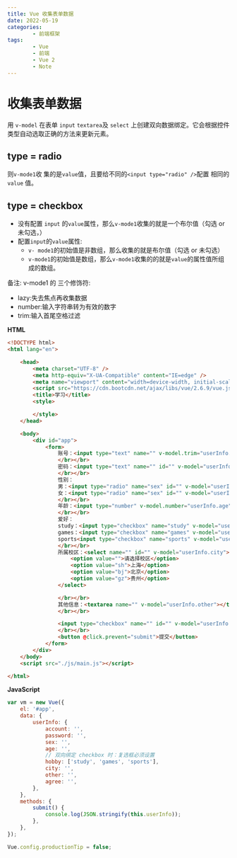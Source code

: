 ```yaml
---
title: Vue 收集表单数据
date: 2022-05-19
categories:
        - 前端框架
tags:
        - Vue
        - 前端
        - Vue 2
        - Note
---
```


# 收集表单数据

用 `v-model` 在表单 `input` `textarea`及 `select` 上创建双向数据绑定。它会根据控件类型自动选取正确的方法来更新元素。

## type = radio

则`v-mode1`收 集的是`value`值，且要给不同的`<input type="radio" />`配置 相同的`value` 值。

## type = checkbox

- 没有配置 `input` 的`value`属性，那么`v-mode1`收集的就是一个布尔值（勾选 or 未勾选，）
- 配置`input`的`value`属性:
     - `v- mode1`的初始值是非数组，那么收集的就是布尔值（勾选 or 未勾选）
     - `v-mode1`的初始值是数组，那么`v-mode1`收集的的就是`value`的属性值所组成的数组。

备注: v-mode1 的 三个修饰符:

- lazy:失去焦点再收集数据
- number:输入字符串转为有效的数字
- trim:输入首尾空格过滤

**HTML**

```HTML
<!DOCTYPE html>
<html lang="en">

    <head>
        <meta charset="UTF-8" />
        <meta http-equiv="X-UA-Compatible" content="IE=edge" />
        <meta name="viewport" content="width=device-width, initial-scale=1.0" />
        <script src="https://cdn.bootcdn.net/ajax/libs/vue/2.6.9/vue.js"></script>
        <title>学习</title>
        <style>

        </style>
    </head>

    <body>
        <div id="app">
            <form>
                账号：<input type="text" name="" v-model.trim="userInfo.account">
                </br></br>
                密码：<input type="text" name="" id="" v-model="userInfo.password">
                </br></br>
                性别：
                男：<input type="radio" name="sex" id="" v-model="userInfo.sex" value="male">
                女：<input type="radio" name="sex" id="" v-model="userInfo.sex" value="female">
                </br></br>
                年龄：<input type="number" v-model.number="userInfo.age">
                </br></br>
                爱好：
                study：<input type="checkbox" name="study" v-model="userInfo.hobby">
                games：<input type="checkbox" name="games" v-model="userInfo.hobby">
                sports<input type="checkbox" name="sports" v-model="userInfo.hobby">
                </br></br>
                所属校区：<select name="" id="" v-model="userInfo.city">
                    <option value="">请选择校区</option>
                    <option value="sh">上海</option>
                    <option value="bj">北京</option>
                    <option value="gz">贵州</option>
                </select>

                </br></br>
                其他信息：<textarea name="" v-model="userInfo.other"></textarea>
                </br></br>

                <input type="checkbox" name="" id="" v-model="userInfo.agree"> 阅读并接受<a href="">《用户协议》</a>
                </br></br>
                <button @click.prevent="submit">提交</button>
            </form>
        </div>
    </body>
    <script src="./js/main.js"></script>

</html>
```

**JavaScript**

```js
var vm = new Vue({
	el: '#app',
	data: {
		userInfo: {
			account: '',
			password: '',
			sex: '',
			age: '',
			// 双向绑定 checkbox 时：复选框必须设置
			hobby: ['study', 'games', 'sports'],
			city: '',
			other: '',
			agree: '',
		},
	},
	methods: {
		submit() {
			console.log(JSON.stringify(this.userInfo));
		},
	},
});

Vue.config.productionTip = false;
```
